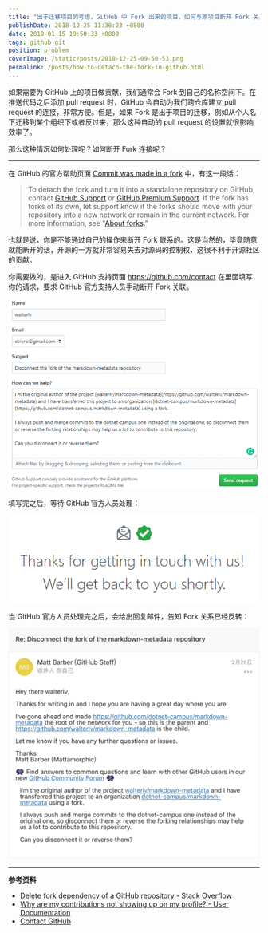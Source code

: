 ```yaml
---
title: "出于迁移项目的考虑，GitHub 中 Fork 出来的项目，如何与原项目断开 Fork 关系？"
publishDate: 2018-12-25 11:36:23 +0800
date: 2019-01-15 19:50:33 +0800
tags: github git
position: problem
coverImage: /static/posts/2018-12-25-09-50-53.png
permalink: /posts/how-to-detach-the-fork-in-github.html
---
```


如果需要为 GitHub 上的项目做贡献，我们通常会 Fork 到自己的名称空间下。在推送代码之后添加 pull request 时，GitHub 会自动为我们跨仓库建立 pull request 的连接，非常方便。但是，如果 Fork 是出于项目的迁移，例如从个人名下迁移到某个组织下或者反过来，那么这种自动的 pull request 的设置就很影响效率了。

那么这种情况如何处理呢？如何断开 Fork 连接呢？

---

在 GitHub 的官方帮助页面 [Commit was made in a fork](https://help.github.com/articles/why-are-my-contributions-not-showing-up-on-my-profile/#commit-was-made-in-a-fork) 中，有这一段话：

> To detach the fork and turn it into a standalone repository on GitHub, contact [GitHub Support](https://github.com/contact) or [GitHub Premium Support](https://premium.githubsupport.com/). If the fork has forks of its own, let support know if the forks should move with your repository into a new network or remain in the current network. For more information, see "[About forks](https://help.github.com/articles/about-forks/)."

也就是说，你是不能通过自己的操作来断开 Fork 联系的。这是当然的，毕竟随意就能断开的话，开源的一方就非常容易失去对源码的控制权，这很不利于开源社区的贡献。

你需要做的，是进入 GitHub 支持页面 <https://github.com/contact> 在里面填写你的请求，要求 GitHub 官方支持人员手动断开 Fork 关联。

![填写请求](/static/posts/2018-12-25-09-50-53.png)

填写完之后，等待 GitHub 官方人员处理：

![保持联系](/static/posts/2018-12-25-09-51-27.png)

当 GitHub 官方人员处理完之后，会给出回复邮件，告知 Fork 关系已经反转：

![主仓库已经改变](/static/posts/2019-01-15-19-50-26.png)

---

**参考资料**

- [Delete fork dependency of a GitHub repository - Stack Overflow](https://stackoverflow.com/a/16052845/6233938)
- [Why are my contributions not showing up on my profile? - User Documentation](https://help.github.com/articles/why-are-my-contributions-not-showing-up-on-my-profile/#commit-was-made-in-a-fork)
- [Contact GitHub](https://github.com/contact)


